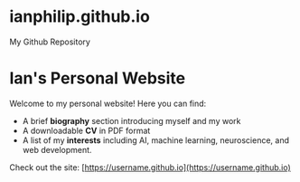 # ianphilip.github.io
My Github Repository
# Ian's Personal Website

Welcome to my personal website! Here you can find:

- A brief **biography** section introducing myself and my work
- A downloadable **CV** in PDF format
- A list of my **interests** including AI, machine learning, neuroscience, and web development.

Check out the site: [https://username.github.io](https://username.github.io)
